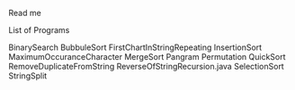 Read me

List of Programs

BinarySearch 
BubbuleSort
FirstChartInStringRepeating
InsertionSort
MaximumOccuranceCharacter
MergeSort
Pangram
Permutation
QuickSort
RemoveDuplicateFromString
ReverseOfStringRecursion.java
SelectionSort
StringSplit